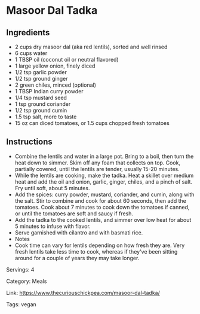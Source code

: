 # Masoor Dal Tadka

## Ingredients
- 2 cups dry masoor dal (aka red lentils), sorted and well rinsed
- 6 cups water
- 1 TBSP oil (coconut oil or neutral flavored)
- 1 large yellow onion, finely diced
- 1/2 tsp garlic powder
- 1/2 tsp ground ginger
- 2 green chiles, minced (optional)
- 1 TBSP Indian curry powder
- 1/4 tsp mustard seed
- 1 tsp ground coriander
- 1/2 tsp ground cumin
- 1.5 tsp salt, more to taste
- 15 oz can diced tomatoes, or 1.5 cups chopped fresh tomatoes

## Instructions
- Combine the lentils and water in a large pot. Bring to a boil, then turn the heat down to simmer. Skim off any foam that collects on top. Cook, partially covered, until the lentils are tender, usually 15-20 minutes.
- While the lentils are cooking, make the tadka. Heat a skillet over medium heat and add the oil and onion, garlic, ginger, chiles, and a pinch of salt. Fry until soft, about 5 minutes.
- Add the spices: curry powder, mustard, coriander, and cumin, along with the salt. Stir to combine and cook for about 60 seconds, then add the tomatoes. Cook about 7 minutes to cook down the tomatoes if canned, or until the tomatoes are soft and saucy if fresh.
- Add the tadka to the cooked lentils, and simmer over low heat for about 5 minutes to infuse with flavor.
- Serve garnished with cilantro and with basmati rice.
- Notes
- Cook time can vary for lentils depending on how fresh they are. Very fresh lentils take less time to cook, whereas if they've been sitting around for a couple of years they may take longer.

Servings: 4

Category: Meals

Link: https://www.thecuriouschickpea.com/masoor-dal-tadka/

Tags: vegan
